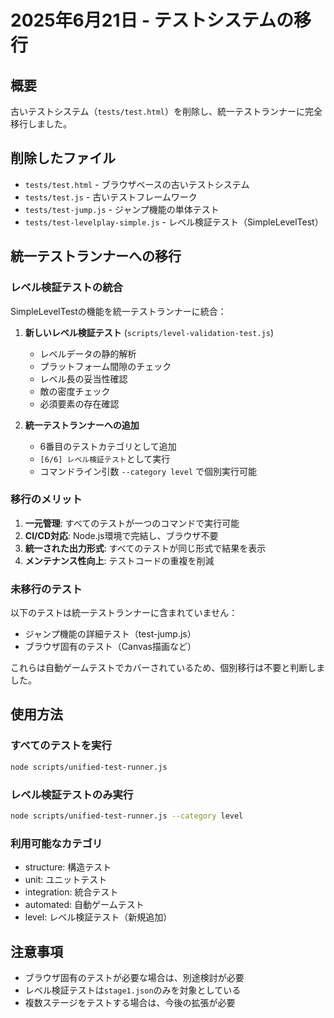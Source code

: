 # 2025年6月21日 - テストシステムの移行

## 概要
古いテストシステム（`tests/test.html`）を削除し、統一テストランナーに完全移行しました。

## 削除したファイル
- `tests/test.html` - ブラウザベースの古いテストシステム
- `tests/test.js` - 古いテストフレームワーク
- `tests/test-jump.js` - ジャンプ機能の単体テスト
- `tests/test-levelplay-simple.js` - レベル検証テスト（SimpleLevelTest）

## 統一テストランナーへの移行

### レベル検証テストの統合
SimpleLevelTestの機能を統一テストランナーに統合：

1. **新しいレベル検証テスト** (`scripts/level-validation-test.js`)
   - レベルデータの静的解析
   - プラットフォーム間隙のチェック
   - レベル長の妥当性確認
   - 敵の密度チェック
   - 必須要素の存在確認

2. **統一テストランナーへの追加**
   - 6番目のテストカテゴリとして追加
   - `[6/6] レベル検証テスト`として実行
   - コマンドライン引数 `--category level` で個別実行可能

### 移行のメリット
1. **一元管理**: すべてのテストが一つのコマンドで実行可能
2. **CI/CD対応**: Node.js環境で完結し、ブラウザ不要
3. **統一された出力形式**: すべてのテストが同じ形式で結果を表示
4. **メンテナンス性向上**: テストコードの重複を削減

### 未移行のテスト
以下のテストは統一テストランナーに含まれていません：
- ジャンプ機能の詳細テスト（test-jump.js）
- ブラウザ固有のテスト（Canvas描画など）

これらは自動ゲームテストでカバーされているため、個別移行は不要と判断しました。

## 使用方法

### すべてのテストを実行
```bash
node scripts/unified-test-runner.js
```

### レベル検証テストのみ実行
```bash
node scripts/unified-test-runner.js --category level
```

### 利用可能なカテゴリ
- structure: 構造テスト
- unit: ユニットテスト
- integration: 統合テスト
- automated: 自動ゲームテスト
- level: レベル検証テスト（新規追加）

## 注意事項
- ブラウザ固有のテストが必要な場合は、別途検討が必要
- レベル検証テストは`stage1.json`のみを対象としている
- 複数ステージをテストする場合は、今後の拡張が必要